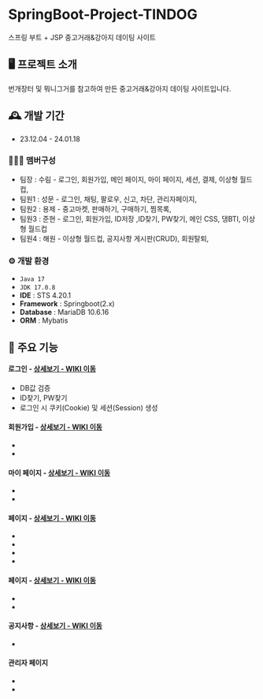 # SpringBoot-Project-TINDOG
스프링 부트 + JSP 중고거래&강아지 데이팅 사이트


## 🖥️ 프로젝트 소개
번개장터 및 뭐니그거를 참고하여 만든 중고거래&강아지 데이팅 사이트입니다.
<br>

## 🕰️ 개발 기간
* 23.12.04 - 24.01.18

### 🧑‍🤝‍🧑 맴버구성
 - 팀장  : 수림 - 로그인, 회원가입, 메인 페이지, 마이 페이지, 세션, 결제, 이상형 월드컵,
 - 팀원1 : 성문 - 로그인, 채팅, 팔로우, 신고, 차단, 관리자페이지,
 - 팀원2 : 용제 - 중고마켓, 판매하기, 구매하기, 찜목록,
 - 팀원3 : 준현 - 로그인, 회원가입, ID저장 ,ID찾기, PW찾기, 메인 CSS, 댕BTI, 이상형 월드컵
 - 팀원4 : 해원 - 이상형 월드컵, 공지사항 게시판(CRUD), 회원탈퇴,

### ⚙️ 개발 환경
- `Java 17`
- `JDK 17.0.8`
- **IDE** : STS 4.20.1
- **Framework** : Springboot(2.x)
- **Database** : MariaDB 10.6.16
- **ORM** : Mybatis

## 📌 주요 기능
#### 로그인 - <a href="" >상세보기 - WIKI 이동</a>
- DB값 검증
- ID찾기, PW찾기
- 로그인 시 쿠키(Cookie) 및 세션(Session) 생성
  
#### 회원가입 - <a href="" >상세보기 - WIKI 이동</a>
- 
-
  
#### 마이 페이지 - <a href="" >상세보기 - WIKI 이동</a>
- 
- 

#### 페이지 - <a href="" >상세보기 - WIKI 이동</a>
- 
- 
- 
- 

####  페이지 - <a href="" >상세보기 - WIKI 이동</a>
- 
-

#### 공지사항 - <a href="" >상세보기 - WIKI 이동</a> 
- 

#### 관리자 페이지 
- 
- 
